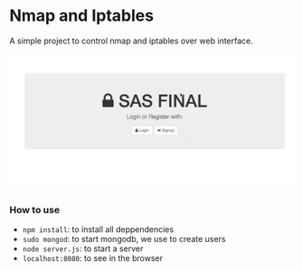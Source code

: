 # Nmap and Iptables

A simple project to control nmap and iptables over web interface.

![Trabalho de SAS](trab-sas.gif)

### How to use

- `npm install`: to install all deppendencies
- `sudo mongod`: to start mongodb, we use to create users
- `node server.js`: to start a server
- `localhost:8080`: to see in the browser